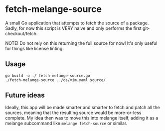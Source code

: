 # fetch-melange-source

A small Go application that attempts to fetch the source of a package. Sadly, for now this script is VERY naive and only performs the first git-checkout/fetch.

NOTE! Do not rely on this returning the full source for now! It's only useful for things like license linting.

## Usage

```
go build -o ./ fetch-melange-source.go
./fetch-melange-source ../os/vim.yaml source/
```

## Future ideas

Ideally, this app will be made smarter and smarter to fetch and patch all the sources, meaning that the resulting source would be more-or-less complete. My idea then was to move this into melange itself, adding it as a melange subcommand like `melange fetch-source` or similar.